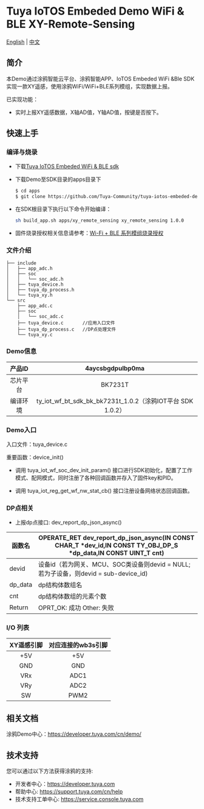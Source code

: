 # Tuya IoTOS Embeded Demo WiFi & BLE XY-Remote-Sensing

[English](./README.md) | [中文](./README_zh.md) 

## 简介 

本Demo通过涂鸦智能云平台、涂鸦智能APP、IoTOS Embeded WiFi &Ble SDK实现一款XY遥感，使用涂鸦WiFi/WiFi+BLE系列模组，实现数据上报。

已实现功能：

+ 实时上报XY遥感数据，X轴AD值，Y轴AD值，按键是否按下。




## 快速上手 

### 编译与烧录
+ 下载[Tuya IoTOS Embeded WiFi & BLE sdk](https://github.com/tuya/tuya-iotos-embeded-sdk-wifi-ble-bk7231t) 

+ 下载Demo至SDK目录的apps目录下 

  ```bash
  $ cd apps
  $ git clone https://github.com/Tuya-Community/tuya-iotos-embeded-demo-wifi-ble-xy-remote-sensing.git
  ```
  
+ 在SDK根目录下执行以下命令开始编译：

  ```bash
  sh build_app.sh apps/xy_remote_sensing xy_remote_sensing 1.0.0 
  ```

+ 固件烧录授权相关信息请参考：[Wi-Fi + BLE 系列模组烧录授权](https://developer.tuya.com/cn/docs/iot/device-development/burn-and-authorization/burn-and-authorize-wifi-ble-modules/burn-and-authorize-wb-series-modules?id=Ka78f4pttsytd) 

 

 ### 文件介绍 

```
├── include
│   ├── app_adc.h
│   ├── soc
│   │   └── soc_adc.h
│   ├── tuya_device.h
│   ├── tuya_dp_process.h
│   └── tuya_xy.h
└── src
    ├── app_adc.c
    ├── soc
    │   └── soc_adc.c
    ├── tuya_device.c		//应用入口文件
    ├── tuya_dp_process.c	//DP点处理文件
    └── tuya_xy.c
```



 ### Demo信息 

|  产品ID  |                      4aycsbgdpulbp0ma                      |
| :------: | :--------------------------------------------------------: |
| 芯片平台 |                          BK7231T                           |
| 编译环境 | ty_iot_wf_bt_sdk_bk_bk7231t_1.0.2（涂鸦IOT平台 SDK 1.0.2） |

  

### Demo入口

入口文件：tuya_device.c

重要函数：device_init()

+ 调用 tuya_iot_wf_soc_dev_init_param() 接口进行SDK初始化，配置了工作模式、配网模式，同时注册了各种回调函数并存入了固件key和PID。

+ 调用 tuya_iot_reg_get_wf_nw_stat_cb() 接口注册设备网络状态回调函数。


 

### DP点相关

+ 上报dp点接口: dev_report_dp_json_async()

| 函数名  | OPERATE_RET dev_report_dp_json_async(IN CONST CHAR_T *dev_id,IN CONST TY_OBJ_DP_S *dp_data,IN CONST UINT_T cnt) |
| ------- | ------------------------------------------------------------ |
| devid   | 设备id（若为网关、MCU、SOC类设备则devid = NULL;若为子设备，则devid = sub-device_id) |
| dp_data | dp结构体数组名                                               |
| cnt     | dp结构体数组的元素个数                                       |
| Return  | OPRT_OK: 成功  Other: 失败                                   |

 

### I/O 列表 

| XY遥感引脚 | 对应连接的wb3s引脚 |
| :--------: | :----------------: |
|    +5V     |        +5V         |
|    GND     |        GND         |
|    VRx     |        ADC1        |
|    VRy     |        ADC2        |
|     SW     |        PWM2        |

 

## 相关文档

涂鸦Demo中心：https://developer.tuya.com/cn/demo/



## 技术支持

您可以通过以下方法获得涂鸦的支持:

- 开发者中心：https://developer.tuya.com
- 帮助中心: https://support.tuya.com/cn/help
- 技术支持工单中心: https://service.console.tuya.com
